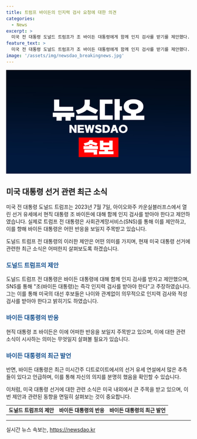 ```yaml
---
title: 트럼프 바이든의 인지력 검사 요청에 대한 의견
categories:
  - News
excerpt: >
  미국 전 대통령 도널드 트럼프가 조 바이든 대통령에게 함께 인지 검사를 받기를 제안했다. 바이든 대통령은 최근의 실수로 논란이 되었는데, 트럼프는 이를 바탕으로 모든 대통령 후보가 의무적으로 인지력 검사와 적성 검사를 받아야 한다고 주장했다. 바이든 대통령은 이에 반박하여 대선 유세에서 “우리는 이길 것이라고 강조했다. 이러한 논란으로 인해 사람들의 이목이 집중되고 있는 상황이다.
feature_text: >
  미국 전 대통령 도널드 트럼프가 조 바이든 대통령에게 함께 인지 검사를 받기를 제안했다. 바이든 대통령은 최근의 실수로 논란이 되었는데, 트럼프는 이를 바탕으로 모든 대통령 후보가 의무적으로 인지력 검사와 적성 검사를 받아야 한다고 주장했다. 바이든 대통령은 이에 반박하여 대선 유세에서 “우리는 이길 것이라고 강조했다. 이러한 논란으로 인해 사람들의 이목이 집중되고 있는 상황이다.
image: '/assets/img/newsdao_breakingnews.jpg'
---
```


<p><img src="/assets/img/newsdao_breakingnews.jpg" alt="koreaapp 속보" /></p>

<h2 data-ke-size="size26">미국 대통령 선거 관련 최근 소식</h2>

<p data-ke-size="size16"></p>

<p>미국 전 대통령 도널드 트럼프는 2023년 7월 7일, 아이오와주 카운실블러프스에서 열린 선거 유세에서 현직 대통령 조 바이든에 대해 함께 인지 검사를 받아야 한다고 제안하였습니다. 실제로 트럼프 전 대통령은 사회관계망서비스(SNS)를 통해 이를 제안하고, 이를 향해 바이든 대통령은 어떤 반응을 보일지 주목받고 있습니다.</p>

<p>도널드 트럼프 전 대통령의 이러한 제안은 어떤 의미를 가지며, 현재 미국 대통령 선거에 관련한 최근 소식은 어떠한지 살펴보도록 하겠습니다.</p>

<h3><b><span style="color: #1a5490;">도널드 트럼프의 제안</span></b></h3>

<p data-ke-size="size16">도널드 트럼프 전 대통령은 바이든 대통령에 대해 함께 인지 검사를 받자고 제안했으며, SNS를 통해 "조(바이든 대통령)는 즉각 인지력 검사를 받아야 한다"고 주장하였습니다. 그는 이를 통해 미국의 대선 후보들은 나이와 관계없이 의무적으로 인지력 검사와 적성 검사를 받아야 한다고 밝히기도 하였습니다.</p>

<h3><b><span style="color: #1a5490;">바이든 대통령의 반응</span></b></h3>

<p data-ke-size="size16">현직 대통령 조 바이든은 이에 어떠한 반응을 보일지 주목받고 있으며, 이에 대한 관련 소식이 시사하는 의미는 무엇일지 살펴볼 필요가 있습니다.</p>

<h3><b><span style="color: #1a5490;">바이든 대통령의 최근 발언</span></b></h3>

<p data-ke-size="size16">반면, 바이든 대통령은 최근 미시간주 디트로이트에서의 선거 유세 연설에서 많은 추측들이 있다고 언급하며, 이를 통해 자신의 의지를 분명히 했음을 확인할 수 있습니다.</p>

<p data-ke-size="size16">이처럼, 미국 대통령 선거에 대한 관련 소식은 미국 내외에서 큰 주목을 받고 있으며, 이번 제안과 관련된 동향을 면밀히 살펴보는 것이 중요합니다.</p>

<table>
  <tbody>
    <tr>
      <td style="text-align: center; height: 17px;"><b>도널드 트럼프의 제안</b></td>
      <td style="text-align: center; height: 17px;"><b>바이든 대통령의 반응</b></td>
      <td style="text-align: center; height: 17px;"><b>바이든 대통령의 최근 발언</b></td>
    </tr>
  </tbody>
</table>

<hr>
실시간 뉴스 속보는, <a href="https://newsdao.kr" rel="dofollow">https://newsdao.kr</a>


